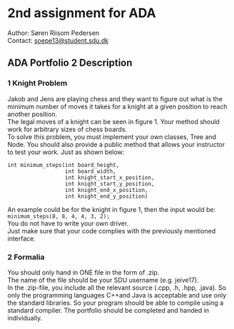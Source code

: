 # 2nd assignment for ADA

Author: Søren Riisom Pedersen  
Contact: soepe13@student.sdu.dk  

## ADA Portfolio 2 Description

### 1 Knight Problem
Jakob and Jens are playing chess and they want to figure out what is the minimum number of moves it takes for a knight at a given position to reach another position.  
The legal moves of a knight can be seen in figure 1. Your method should work for arbitrary sizes of chess boards.  
To solve this problem, you must implement your own classes, Tree and Node. You should also provide a public method that allows your instructor to test your work. Just as shown below:  
```
int minimum_steps(int board_height,  
                  int board_width,  
                  int knight_start_x_position,  
                  int knight_start_y_position,  
                  int knight_end_x_position,  
                  int knight_end_y_position)
```
  An example could be for the knight in figure 1, then the input would be:  
    `minimum_steps(8, 8, 4, 4, 3, 2);`  
  You do not have to write your own driver.  
  Just make sure that your code complies with the previously mentioned interface.  

### 2 Formalia
You  should  only  hand  in  ONE  file  in  the  form  of  .zip.  
The  name  of  the  file should be your SDU username (e.g.  jeive17).  
In the .zip-file, you include all the relevant source (.cpp, .h, .hpp, .java). So only the programming languages C++and Java is acceptable and use only the standard libraries. So your program should be able to compile using a standard compiler. The portfolio should be completed and handed in individually.  
